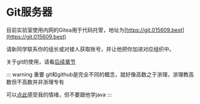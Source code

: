 # Git服务器
目前实验室使用内网的Gitea用于代码托管，地址为[https://git.015609.best](https://git.015609.best)

请新同学联系你的组长或对接人获取账号，并让他把你加进对应组织中。

关于git的使用，请看[后续章节](learn-git)

::: warning 重要
git和github是完全不同的概念，就好像高数之于浙理，浙理教高数但不高数并非浙理专有

可以[点此](https://www.bilibili.com/video/BV1uZ421S79B)感受我的情绪，但不要跟他学java
:::

